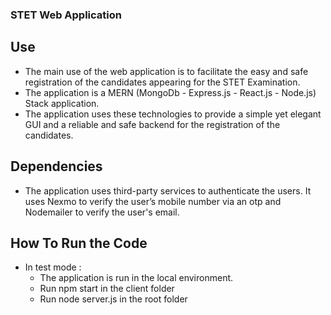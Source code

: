 
###  STET Web Application

## Use 
  - The main use of the web application is to facilitate the easy and safe registration of the candidates appearing for the STET Examination.
  - The application is a MERN (MongoDb - Express.js - React.js - Node.js) Stack application. 
  - The application uses these technologies to provide a simple yet elegant GUI and a reliable and safe backend for the registration of the candidates.

## Dependencies 
  - The application uses third-party services to authenticate the users. It uses Nexmo to verify the user’s mobile number via an otp and Nodemailer to verify the user's email.

## How To Run the Code  
- In test mode : 
    - The application is run in the local environment.
    - Run npm start in the client folder
    - Run node server.js in the root folder
    
